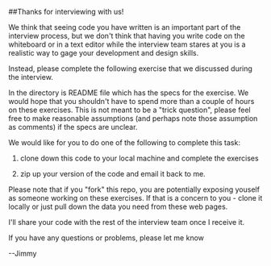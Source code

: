 ##Thanks for interviewing with us!

We think that seeing code you have written is an important part of the
interview process, but we don't think that having you write code on the
whiteboard or in a text editor while the interview team stares at you is
a realistic way to gage your development and design skills.

Instead, please complete the following exercise that we discussed during the interview.

In the directory is README file which has the specs for the exercise.
We would hope that you shouldn't have to spend more than a couple of hours
on these exercises.  This is not meant to be a "trick question", please
feel free to make reasonable assumptions (and perhaps note those assumption
as comments) if the specs are unclear.

We would like for you to do one of the following to complete this task:

1. clone down this code to your local machine and complete the exercises

2. zip up your version of the code and email it back to me.

Please note that if you "fork" this repo, you are potentially exposing
youself as someone working on these exercises.  If that is a concern to you -
clone it locally or just pull down the data you need from these web pages.

I'll share your code with the rest of the interview team once I receive it.

If you have any questions or problems, please let me know

--Jimmy
